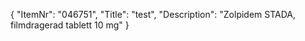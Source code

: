 {
  "ItemNr": "046751",
  "Title": "test",
  "Description": "Zolpidem STADA, filmdragerad tablett 10 mg"
}